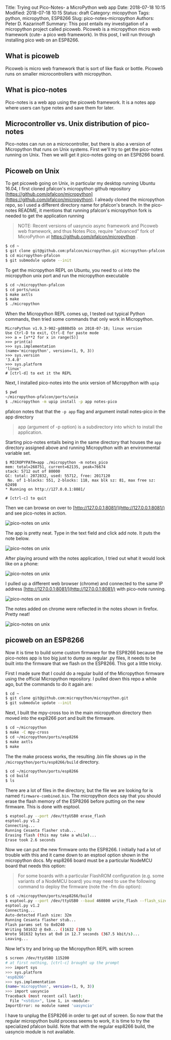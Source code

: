 Title: Trying out Pico-Notes- a MicroPython web app
Date: 2018-07-18 10:15
Modified: 2018-07-18 10:15
Status: draft
Category: micopython
Tags: python, micropython, ESP8266
Slug: pico-notes-micropython
Authors: Peter D. Kazarinoff
Summary: This post entails my investigation of a micropython project called picoweb. Picoweb is a micropython micro web framework (cute- a pico web framework). In this post, I will run through installing pico web on an ESP8266. 

## What is picoweb

Picoweb is micro web framework that is sort of like flask or bottle. Picoweb runs on smaller microcontrollers with micropython.

## What is pico-notes

Pico-notes is a web app using the picoweb framework. It is a notes app where users can type notes and save them for later.


## Microcontroller vs. Unix distribution of pico-notes

Pico-notes can run on a microcontroller, but there is also a version of Micropython that runs on Unix systems. First we'll try to get the pico-notes running on Unix. Then we will get it pico-notes going on an ESP8266 board.

## Picoweb on Unix

To get picoweb going on Unix, in particular my desktop running Ubuntu 16.04, I first cloned pfalcon's micropython github repository [https://github.com/pfalcon/micropython](https://github.com/pfalcon/micropython). I already cloned the micropython repo, so I used a different directory name for pfalcon's branch. In the pico-notes README, it mentions that running pfalcon's micropython fork is needed to get the application running

 > NOTE: Recent versions of uasyncio async framework and Picoweb web framework, and thus Notes Pico, require "advanced" fork of MicroPython at https://github.com/pfalcon/micropython .

```bash
$ cd ~
$ git clone git@github.com:pfalcon/micropython.git micropython-pfalcon
$ cd micropython-pfalcon
$ git submodule update --init
```

To get the micropython REPL on Ubuntu, you need to ```cd``` into the micropython unix port and run the micropython executable

```bash
$ cd ~/micropython-pfalcon
$ cd ports/unix
$ make axtls
$ make
$ ./micropython
```

When the Micropython REPL comes up, I tested out typical Python commands, then tried some commands that only work in Micropython.

```
MicroPython v1.9.3-902-gd880d5b on 2018-07-18; linux version
Use Ctrl-D to exit, Ctrl-E for paste mode
>>> a = [x**2 for x in range(5)]
>>> print(a)
>>> sys.implementation
(name='micropython', version=(1, 9, 3))
>>> sys.version
'3.4.0'
>>> sys.platform
'linux'
# [ctrl-d] to ext it the REPL
```

Next, I installed pico-notes into the unix version of Micropython with ```upip```

```bash
$ pwd
~/micropython-pfalcon/ports/unix
$ ./micropython -m upip install -p app notes-pico
```

pfalcon notes that that the ```-p app``` flag and argument install notes-pico in the app directory

> app (argument of -p option) is a subdirectory into which to install the application.

Starting pico-notes entails being in the same directory that houses the ```app``` directory assigned above and running Micropython with an environmental variable set.

```
$ MICROPYPATH=app ./micropython -m notes_pico
mem: total=268751, current=62135, peak=76674
stack: 5712 out of 80000
GC: total: 2072832, used: 55712, free: 2017120
 No. of 1-blocks: 551, 2-blocks: 118, max blk sz: 81, max free sz: 62498
* Running on http://127.0.0.1:8081/

# [ctrl-c] to quit
```

Then we can browse on over to [http://127.0.0.1:8081/](http://127.0.0.1:8081/) and see pico-notes in action.

![pico-notes on unix](/posts/fairtalk/pico-notes-on-unix.png)

The app is pretty neat. Type in the text field and click add note. It puts the note below.

![pico-notes on unix](/posts/fairtalk/pico-note-added.png)

After playing around with the notes application, I tried out what it would look like on a phone:

![pico-notes on unix](/posts/fairtalk/pico-note-on-phone.png)

I pulled up a different web browser (chrome) and connected to the same IP address [http://127.0.0.1:8081/](http://127.0.0.1:8081/) with pico-note running. 

![pico-notes on unix](/posts/fairtalk/pico-note-on-chrome.png)

The notes added on chrome were reflected in the notes shown in firefox. Pretty neat!

![pico-notes on unix](/posts/fairtalk/pico-note-back-on-firefox.png)

## picoweb on an ESP8266

Now it is time to build some custom firmware for the ESP8266 because the pico-notes app is too big just to dump as regular .py files, it needs to be built into the firmware that we flash on the ESP8266. This got a little tricky.

First I made sure that I could do a regular build of the Micropython firmware using the official Micropython repository. I pulled down this repo a while ago, but the commands to do it again are:

```bash
$ cd ~
$ git clone git@github.com:micropython/micropython.git
$ git submodule update --init
```

Next, I built the mpy-cross too in the main micropython directory then moved into the exp8266 port and built the firmware.

```bash
$ cd ~/micropython
$ make -C mpy-cross
$ cd ~/micropython/ports/esp8266
$ make axtls
$ make
```

The the make process works, the resulting .bin file shows up in the ```/micropython/ports/esp8266/build``` directory.

```bash
$ cd ~/micropython/ports/esp8266
$ cd build
$ ls
```

There are a lot of files in the directory, but the file we are looking for is named ```firmware-combined.bin```. The micropython docs say that you should erase the flash memory of the ESP8266 before putting on the new firmware. This is done with esptool.

```bash
$ esptool.py --port /dev/ttyUSB0 erase_flash
esptool.py v1.2
Connecting...
Running Cesanta flasher stub...
Erasing flash (this may take a while)...
Erase took 2.6 seconds
```

Now we can put the new firmware onto the ESP8266. I initially had a lot of trouble with this and it came down to an esptool option shown in the micropython docs. My esp8266 board must be a particular NodeMCU board that needs this option:

 > For some boards with a particular FlashROM configuration (e.g. some variants of a NodeMCU board) you may need to use the following command to deploy the firmware (note the -fm dio option):

```bash
$ cd ~/micropython/ports/esp8266/build
$ esptool.py --port /dev/ttyUSB0 --baud 460800 write_flash --flash_size=detect -fm dio 0 firmware-combined.bin
esptool.py v1.2
Connecting...
Auto-detected Flash size: 32m
Running Cesanta flasher stub...
Flash params set to 0x0240
Writing 581632 @ 0x0... ()1632 (100 %)
Wrote 581632 bytes at 0x0 in 12.7 seconds (367.5 kbit/s)...
Leaving...
```

Now let's try and bring up the Micropython REPL with screen

```bash
$ screen /dev/ttyUSBO 115200
# at first nothing, [ctrl-c] brought up the prompt
>>> import sys
>>> sys.platform
'esp8266'
>>> sys.implementation
(name='micropython', version=(1, 9, 3))
>>> import uasyncio
Traceback (most recent call last):
  File "<stdin>", line 1, in <module>
ImportError: no module named 'uasyncio'
```

I have to unplug the ESP8266 in order to get out of screen. So now that the regular micropython build process seems to work, it is time to try the specialized pfalcon build. Note that with the regular esp8266 build, the uasyncio module is not available.